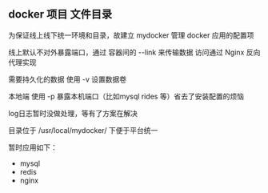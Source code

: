 ## docker 项目 文件目录
为保证线上线下统一环境和目录，故建立 mydocker 管理 docker 应用的配置项

线上默认不对外暴露端口，通过 容器间的 --link 来传输数据 访问通过 Nginx 反向代理实现

需要持久化的数据 使用 -v 设置数据卷

本地端 使用 -p 暴露本机端口（比如mysql rides 等）省去了安装配置的烦恼

log日志暂时没做处理，等有了方案在解决

目录位于 /usr/local/mydocker/ 下便于平台统一

暂时应用如下：
  * mysql 
  * redis
  * nginx
